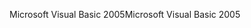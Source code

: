 <span data-ttu-id="630ec-101">Microsoft Visual Basic 2005</span><span class="sxs-lookup"><span data-stu-id="630ec-101">Microsoft Visual Basic 2005</span></span>
